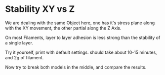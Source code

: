 # Stability XY vs Z

We are dealing with the same Object here, one has it's stress plane along with the XY movement, the other partial along the Z Axis.

On most Filaments, layer to layer adhesion is less strong than the stability of a single layer.

Try it yourself, print with default settings.
should take about 10-15 minutes, and 2g of filament.

Now try to break both models in the middle, and compare the results.